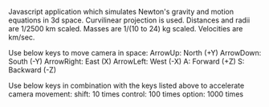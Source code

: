 Javascript application which simulates Newton's gravity and motion equations in 3d space.
Curvilinear projection is used.
Distances and radii are 1/2500 km scaled.
Masses are 1/(10 to 24) kg scaled.
Velocities are km/sec.

Use below keys to move camera in space:
ArrowUp: North (+Y)
ArrowDown: South (-Y)
ArrowRight: East (X)
ArrowLeft: West (-X)
A: Forward (+Z)
S: Backward (-Z)

Use below keys in combination with the keys listed above to accelerate camera movement:
shift: 10 times
control: 100 times
option: 1000 times
